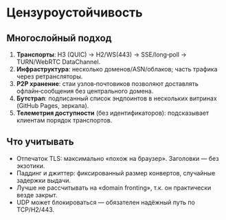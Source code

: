 # Цензуроустойчивость


## Многослойный подход
1. **Транспорты**: H3 (QUIC) → H2/WS(443) → SSE/long‑poll → TURN/WebRTC DataChannel.
2. **Инфраструктура**: несколько доменов/ASN/облаков; часть трафика через ретрансляторы.
3. **P2P хранение**: стаи узлов‑почтовиков позволяют доставлять офлайн‑сообщения без центрального домена.
4. **Бутстрап**: подписанный список эндпоинтов в нескольких витринах (GitHub Pages, зеркала).
5. **Телеметрия доступности** (без идентификаторов): подсказывает клиентам порядок транспортов.

## Что учитывать
- Отпечаток TLS: максимально «похож на браузер». Заголовки — без экзотики.
- Паддинг и джиттер: фиксированный размер конвертов, случайные задержки выдачи.
- Лучше не рассчитывать на «domain fronting», т.к. он практически везде закрыт.
- UDP может блокироваться — обязателен надёжный путь по TCP/H2/443.
